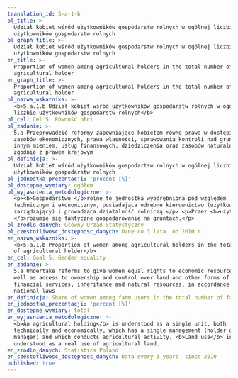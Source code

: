 ```yaml
---
translation_id: 5-a-1-b
pl_title: >-
  Udział kobiet wśród użytkowników gospodarstw rolnych w ogólnej liczbie
  użytkowników gospodarstw rolnych
pl_graph_title: >-
  Udział kobiet wśród użytkowników gospodarstw rolnych w ogólnej liczbie
  użytkowników gospodarstw rolnych
en_title: >-
  Proportion of women among agricultural holders in the total number of
  agricultural holder
en_graph_title: >-
  Proportion of women among agricultural holders in the total number of
  agricultural holder
pl_nazwa_wskaznika: >-
  <b>5.a.1.b Udział kobiet wśród użytkowników gospodarstw rolnych w ogólnej
  liczbie użytkowników gospodarstw rolnych</b>
pl_cel: Cel 5. Równość płci
pl_zadanie: >-
  5.a Przeprowadzić reformy zapewniające kobietom równe prawa w dostępie do
  zasobów ekonomicznych, prawa własności, sprawowania kontroli nad gruntami i
  innym mieniem, usług finansowych, dziedziczenia oraz zasobów naturalnych,
  zgodnie z prawem krajowym
pl_definicja: >-
  Udział kobiet wśród użytkowników gospodartsw rolnych w ogólnej liczbie
  użytkowników gospodarstw rolnych
pl_jednostka_prezentacji: 'procent [%]'
pl_dostepne_wymiary: ogółem
pl_wyjasnienia_metodologiczne: >-
  <p><b>Gospodarstwo </b>rolne to jednostka wyodrębniona pod względem
  technicznym i ekonomicznym, posiadająca odrębne kierownictwo (użytkownik lub
  zarządzający) i prowadząca działalność rolniczą.</p> <p>Przez <b>użytkowanie
  </b>rozumie się faktyczne gospodarowanie na gruntach.</p>
pl_zrodlo_danych: Główny Urząd Statystyczny
pl_czestotliwosc_dostępnosc_danych: Dane co 3 lata  od 2010 r.
en_nazwa_wskaznika: >-
  <b>5.a.1.b Proportion of women among agricultural holders in the total number
  of agricultural holder</b>
en_cel: Goal 5. Gender equality
en_zadanie: >-
  5.a Undertake reforms to give women equal rights to economic resources, as
  well as access to ownership and control over land and other forms of property,
  financial services, inheritance and natural resources, in accordance with
  national laws
en_definicja: Share of women among farm users in the total number of farm users.
en_jednostka_prezentacji: 'percent [%]'
en_dostepne_wymiary: total
en_wyjasnienia_metodologiczne: >-
  <b>An agricultural holding</b> is understood as a single unit, both
  technically and economically, which has a single management (holder or
  manager) and which conducts agricultural activity. <b>Land use</b> is
  understood as a real use of agricultural land.
en_zrodlo_danych: Statistics Poland
en_czestotliwosc_dostępnosc_danych: Data every 3 years  since 2010
published: true
---
```

